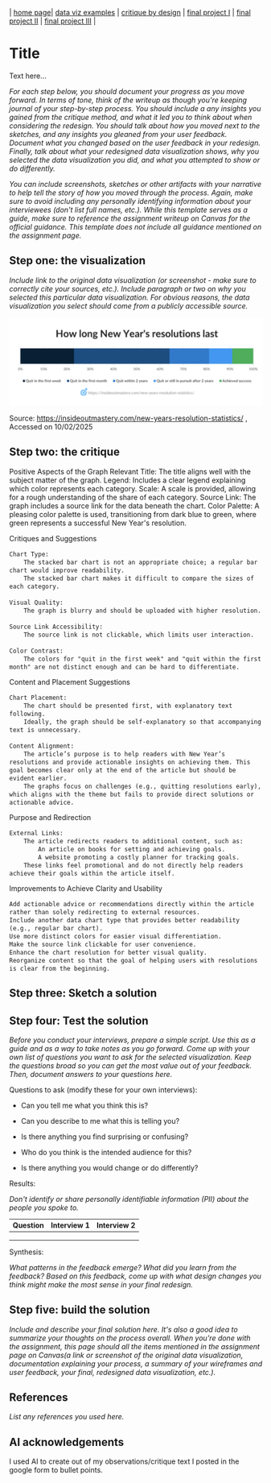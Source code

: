 | [home page](README.md)| [data viz examples](data-viz.md) | [critique by design](critique-by-design) | [final project I](final-project-part-one.md) | [final project II](final-project-part-two.md) | [final project III](final-project-part-three.md) |


# Title
Text here...

_For each step below, you should document your progress as you move forward.  In terms of tone, think of the writeup as though you're keeping journal of your step-by-step process.   You should include a any insights you gained from the critique method, and what it led you to think about when considering the redesign.  You should talk about how you moved next to the sketches, and any insights you gleaned from your user feedback.  Document what you changed based on the user feedback in your redesign.  Finally, talk about what your redesigned data visualization shows, why you selected the data visualization you did, and what you attempted to show or do differently._

_You can include screenshots, sketches or other artifacts with your narrative to help tell the story of how you moved through the process.  Again, make sure to avoid including any personally identifying information about your interviewees (don't list full names, etc.).  While this template serves as a guide, make sure to reference the assignment writeup on Canvas for the official guidance.  This template does not include all guidance mentioned on the assignment page._

## Step one: the visualization

_Include link to the original data visualization (or screenshot - make sure to correctly cite your sources, etc.).  Include paragraph or two on why you selected this particular data visualization.  For obvious reasons, the data visualization you select should come from a publicly accessible source._

<img src="DataVizCritique.png" width="600"/>

Source: https://insideoutmastery.com/new-years-resolution-statistics/ , Accessed on 10/02/2025

## Step two: the critique
Positive Aspects of the Graph
Relevant Title: The title aligns well with the subject matter of the graph.
    Legend: Includes a clear legend explaining which color represents each category.
    Scale: A scale is provided, allowing for a rough understanding of the share of each category.
    Source Link: The graph includes a source link for the data beneath the chart.
    Color Palette: A pleasing color palette is used, transitioning from dark blue to green, where green represents a successful New Year's resolution.

Critiques and Suggestions

    Chart Type:
        The stacked bar chart is not an appropriate choice; a regular bar chart would improve readability.
        The stacked bar chart makes it difficult to compare the sizes of each category.

    Visual Quality:
        The graph is blurry and should be uploaded with higher resolution.

    Source Link Accessibility:
        The source link is not clickable, which limits user interaction.

    Color Contrast:
        The colors for "quit in the first week" and "quit within the first month" are not distinct enough and can be hard to differentiate.

Content and Placement Suggestions

    Chart Placement:
        The chart should be presented first, with explanatory text following.
        Ideally, the graph should be self-explanatory so that accompanying text is unnecessary.

    Content Alignment:
        The article’s purpose is to help readers with New Year’s resolutions and provide actionable insights on achieving them. This goal becomes clear only at the end of the article but should be evident earlier.
        The graphs focus on challenges (e.g., quitting resolutions early), which aligns with the theme but fails to provide direct solutions or actionable advice.

Purpose and Redirection

    External Links:
        The article redirects readers to additional content, such as:
            An article on books for setting and achieving goals.
            A website promoting a costly planner for tracking goals.
        These links feel promotional and do not directly help readers achieve their goals within the article itself.

Improvements to Achieve Clarity and Usability

    Add actionable advice or recommendations directly within the article rather than solely redirecting to external resources.
    Include another data chart type that provides better readability (e.g., regular bar chart).
    Use more distinct colors for easier visual differentiation.
    Make the source link clickable for user convenience.
    Enhance the chart resolution for better visual quality.
    Reorganize content so that the goal of helping users with resolutions is clear from the beginning.

## Step three: Sketch a solution

## Step four: Test the solution

_Before you conduct your interviews, prepare a simple script.  Use this as a guide and as a way to take notes as you go forward. Come up with your own list of questions you want to ask for the selected visualization. Keep the questions broad so you can get the most value out of your feedback. Then, document answers to your questions here._

Questions to ask (modify these for your own interviews): 

- Can you tell me what you think this is?

- Can you describe to me what this is telling you?

- Is there anything you find surprising or confusing?

- Who do you think is the intended audience for this?

- Is there anything you would change or do differently?

Results: 

_Don't identify or share personally identifiable information (PII) about the people you spoke to._


| Question | Interview 1 | Interview 2 |
|----------|-------------|-------------|
|          |             |             |
|          |             |             |
|          |             |             |

Synthesis: 

_What patterns in the feedback emerge?  What did you learn from the feedback?  Based on this feedback, come up with what design changes you think might make the most sense in your final redesign._

## Step five: build the solution

_Include and describe your final solution here. It's also a good idea to summarize your thoughts on the process overall. When you're done with the assignment, this page should all the items mentioned in the assignment page on Canvas(a link or screenshot of the original data visualization, documentation explaining your process, a summary of your wireframes and user feedback, your final, redesigned data visualization, etc.)._

## References
_List any references you used here._

## AI acknowledgements

I used AI to create out of my observations/critique text I posted in the google form to bullet points.

